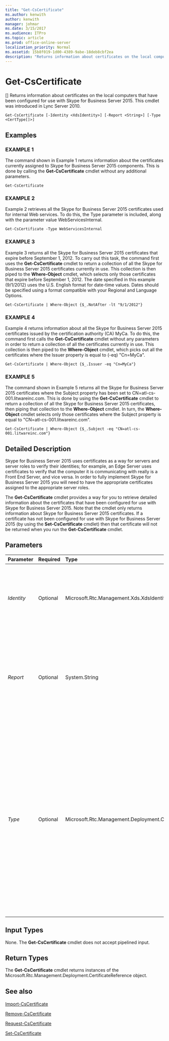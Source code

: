 ```yaml
---
title: "Get-CsCertificate"
ms.author: kenwith
author: kenwith
manager: johmar
ms.date: 3/15/2017
ms.audience: ITPro
ms.topic: article
ms.prod: office-online-server
localization_priority: Normal
ms.assetid: 15b8f019-1d00-4389-9abe-18deb8cbf2ea
description: "Returns information about certificates on the local computers that have been configured for use with Skype for Business Server 2015. This cmdlet was introduced in Lync Server 2010."
---
```


# Get-CsCertificate
[]
Returns information about certificates on the local computers that have been configured for use with Skype for Business Server 2015. This cmdlet was introduced in Lync Server 2010.
  
```
Get-CsCertificate [-Identity <XdsIdentity>] [-Report <String>] [-Type <CertType[]>]

```

## Examples

### EXAMPLE 1

The command shown in Example 1 returns information about the certificates currently assigned to Skype for Business Server 2015 components. This is done by calling the **Get-CsCertificate** cmdlet without any additional parameters.
  
```
Get-CsCertificate
```

### EXAMPLE 2

Example 2 retrieves all the Skype for Business Server 2015 certificates used for internal Web services. To do this, the Type parameter is included, along with the parameter value WebServicesInternal. 
  
```
Get-CsCertificate -Type WebServicesInternal

```

### EXAMPLE 3

Example 3 returns all the Skype for Business Server 2015 certificates that expire before September 1, 2012. To carry out this task, the command first uses the **Get-CsCertificate** cmdlet to return a collection of all the Skype for Business Server 2015 certificates currently in use. This collection is then piped to the **Where-Object** cmdlet, which selects only those certificates that expire before September 1, 2012. The date specified in this example (9/1/2012) uses the U.S. English format for date-time values. Dates should be specified using a format compatible with your Regional and Language Options.
  
```
Get-CsCertificate | Where-Object {$_.NotAfter -lt "9/1/2012"}

```

### EXAMPLE 4

Example 4 returns information about all the Skype for Business Server 2015 certificates issued by the certification authority (CA) MyCa. To do this, the command first calls the **Get-CsCertificate** cmdlet without any parameters in order to return a collection of all the certificates currently in use. This collection is then piped to the **Where-Object** cmdlet, which picks out all the certificates where the Issuer property is equal to (-eq) "Cn=MyCa".
  
```
Get-CsCertificate | Where-Object {$_.Issuer -eq "Cn=MyCa"}

```

### EXAMPLE 5

The command shown in Example 5 returns all the Skype for Business Server 2015 certificates where the Subject property has been set to CN=atl-cs-001.litwareinc.com. This is done by using the **Get-CsCertificate** cmdlet to return a collection of all the Skype for Business Server 2015 certificates, then piping that collection to the **Where-Object** cmdlet. In turn, the **Where-Object** cmdlet selects only those certificates where the Subject property is equal to "CN=atl-cs-001.litwareinc.com".
  
```
Get-CsCertificate | Where-Object {$_.Subject -eq "CN=atl-cs-001.litwareinc.com"}
```

## Detailed Description

Skype for Business Server 2015 uses certificates as a way for servers and server roles to verify their identities; for example, an Edge Server uses certificates to verify that the computer it is communicating with really is a Front End Server, and vice versa. In order to fully implement Skype for Business Server 2015 you will need to have the appropriate certificates assigned to the appropriate server roles. 
  
The **Get-CsCertificate** cmdlet provides a way for you to retrieve detailed information about the certificates that have been configured for use with Skype for Business Server 2015. Note that the cmdlet only returns information about Skype for Business Server 2015 certificates. If a certificate has not been configured for use with Skype for Business Server 2015 (by using the **Set-CsCertificate** cmdlet) then that certificate will not be returned when you run the **Get-CsCertificate** cmdlet.
  
## Parameters

|**Parameter**|**Required**|**Type**|**Description**|
|:-----|:-----|:-----|:-----|
| _Identity_ <br/> |Optional  <br/> |Microsoft.Rtc.Management.Xds.XdsIdentity  <br/> |Enables you to retrieve certificates configured at the global scope (global certificates are copied and distributed to the appropriate computers). Use this syntax to return information about the global certificates:  <br/>  `Get-CsCertificate -Identity "global"` <br/> |
| _Report_ <br/> |Optional  <br/> |System.String  <br/> |Enables you to record detailed information about the procedures carried out by the **Get-CsCertificate** cmdlet. The parameter value should be the full path to the HTML file that will be generated; for example: `-Report C:\Logs\Certificates.html`. If the specified file already exists, it will automatically be overwritten with the new information.  <br/> |
| _Type_ <br/> |Optional  <br/> |Microsoft.Rtc.Management.Deployment.CertType[]  <br/> |Type of certificate being requested. Certificate types include, but are not limited to, the following:  <br/> AccessEdgeExternal  <br/> AudioVideoAuthentication  <br/> DataEdgeExternal  <br/> Default  <br/> External  <br/> Internal  <br/> iPhoneAPNService  <br/> iPadAPNService  <br/> MPNService  <br/> PICWebService (Skype for Business Online only)  <br/> ProvisionService (Skype for Business Online only)  <br/> WebServicesExternal  <br/> WebServicesInternal  <br/> WsFedTokenTransfer  <br/> For example, this syntax returns information about the Default certificate: -Type Default.  <br/> You can specify multiple types in a single command by separating the certificate types with commas:  <br/>  `-Type Internal,External,Default` <br/> |
   
## Input Types

None. The **Get-CsCertificate** cmdlet does not accept pipelined input.
  
## Return Types

The **Get-CsCertificate** cmdlet returns instances of the Microsoft.Rtc.Management.Deployment.CertificateReference object.
  
## See also

#### 

[Import-CsCertificate](import-cscertificate.md)
  
[Remove-CsCertificate](remove-cscertificate.md)
  
[Request-CsCertificate](request-cscertificate.md)
  
[Set-CsCertificate](set-cscertificate.md)

